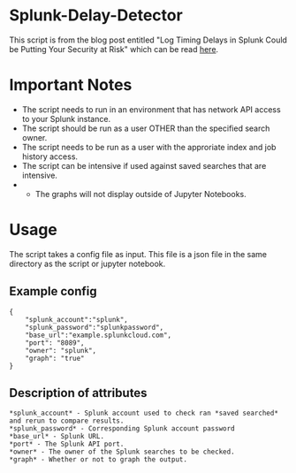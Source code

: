 # Splunk-Delay-Detector

This script is from the blog post entitled "Log Timing Delays in Splunk Could be Putting Your Security at Risk" which can be read [here](https://www.blue-prints.blog/content/blog/posts/splunk/splunklogdelay.html).

# Important Notes
* The script needs to run in an environment that has network API access to your Splunk instance.
* The script should be run as a user OTHER than the specified search owner.
* The script needs to be run as a user with the approriate index and job history access.
* The script can be intensive if used against saved searches that are intensive.
* * The graphs will not display outside of Jupyter Notebooks.

# Usage
The script takes a config file as input. This file is a json file in the same directory as the script or jupyter notebook.

## Example config

    {
        "splunk_account":"splunk",
        "splunk_password":"splunkpassword",
        "base_url":"example.splunkcloud.com",
        "port": "8089",
        "owner": "splunk",
        "graph": "true"
    }

## Description of attributes

    *splunk_account* - Splunk account used to check ran *saved searched* and rerun to compare results.
    *splunk_password* - Corresponding Splunk account password
    *base_url* - Splunk URL.
    *port* - The Splunk API port.
    *owner* - The owner of the Splunk searches to be checked.
    *graph* - Whether or not to graph the output.

